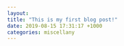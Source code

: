 ```yaml
---
layout:
title: "This is my first blog post!"
date: 2019-08-15 17:31:17 +1000
categories: miscellany
---
```


